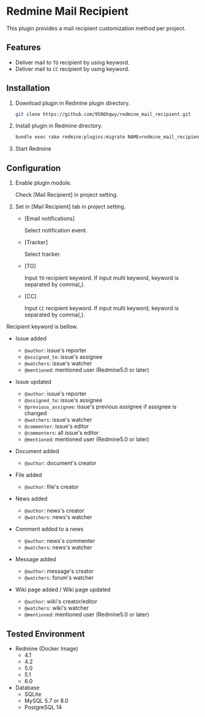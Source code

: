 # Redmine Mail Recipient

This plugin provides a mail recipient customization method per project.

## Features

- Deliver mail to `TO` recipient by using keyword.
- Deliver mail to `CC` recipient by using keyword.

## Installation

1. Download plugin in Redmine plugin directory.

   ```sh
   git clone https://github.com/9506hqwy/redmine_mail_recipient.git
   ```

2. Install plugin in Redmine directory.

   ```sh
   bundle exec rake redmine:plugins:migrate NAME=redmine_mail_recipient RAILS_ENV=production
   ```

3. Start Redmine

## Configuration

1. Enable plugin module.

   Check [Mail Recipient] in project setting.

2. Set in [Mail Recipient] tab in project setting.

   - [Email notifications]

     Select notification event.

   - [Tracker]

     Select tracker.

   - [TO]

     Input `TO` recipient keyword.
     If input multi keyword, keyword is separated by comma(,).

   - [CC]

     Input `CC` recipient keyword.
     If input multi keyword, keyword is separated by comma(,).

Recipient keyword is bellow.

- Issue added

  - `@author`: issue's reporter
  - `@assigned_to`: issue's assignee
  - `@watchers`: issue's watcher
  - `@mentioned`: mentioned user (Redmine5.0 or later)

- Issue updated

  - `@author`: issue's reporter
  - `@assigned_to`: issue's assignee
  - `@previous_assignee`:  issue's previous assignee if assignee is changed
  - `@watchers`: issue's watcher
  - `@commenter`: issue's editor
  - `@commenters`: all issue's editor
  - `@mentioned`: mentioned user (Redmine5.0 or later)

- Document added

  - `@author`: document's creator

- File added

  - `@author`: file's creator

- News added

  - `@author`: news's creator
  - `@watchers`: news's watcher

- Comment added to a news

  - `@author`: news's commenter
  - `@watchers`: news's watcher

- Message added

  - `@author`: message's creator
  - `@watchers`: forum's watcher

- Wiki page added / Wiki page updated

  - `@author`: wiki's creator/editor
  - `@watchers`: wiki's watcher
  - `@mentioned`: mentioned user (Redmine5.0 or later)

## Tested Environment

- Redmine (Docker Image)
  - 4.1
  - 4.2
  - 5.0
  - 5.1
  - 6.0
- Database
  - SQLite
  - MySQL 5.7 or 8.0
  - PostgreSQL 14
